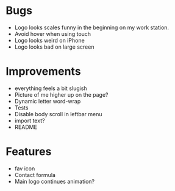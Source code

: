 # Bugs #
* Logo looks scales funny in the beginning on my work station.
* Avoid hover when using touch
* Logo looks weird on iPhone
* Logo looks bad on large screen

# Improvements #
* everything feels a bit slugish
* Picture of me higher up on the page?
* Dynamic letter word-wrap
* Tests
* Disable body scroll in leftbar menu
* import text?
* README

# Features #
* fav icon
* Contact formula
* Main logo continues animation?
